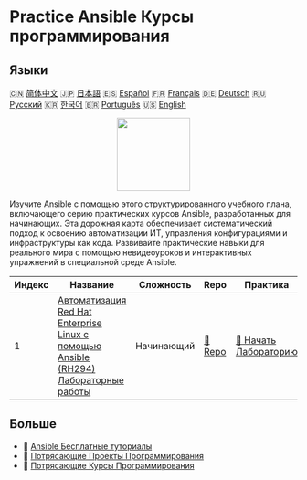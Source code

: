 # Practice Ansible Курсы программирования

## Языки

🇨🇳 [简体中文](README_zh.md) 🇯🇵 [日本語](README_ja.md) 🇪🇸 [Español](README_es.md) 🇫🇷 [Français](README_fr.md) 🇩🇪 [Deutsch](README_de.md) 🇷🇺 [Русский](README_ru.md) 🇰🇷 [한국어](README_ko.md) 🇧🇷 [Português](README_pt.md) 🇺🇸 [English](README.md) 

<div align="center">
<img width="128px" src="https://file.labex.io/path/PBjrCC7U2Koq.png">
</div>

Изучите Ansible с помощью этого структурированного учебного плана, включающего серию практических курсов Ansible, разработанных для начинающих. Эта дорожная карта обеспечивает систематический подход к освоению автоматизации ИТ, управления конфигурациями и инфраструктуры как кода. Развивайте практические навыки для реального мира с помощью невидеоуроков и интерактивных упражнений в специальной среде Ansible.

|   Индекс | Название                                                                                                                                                                   | Сложность   | Repo                                                                                            | Практика                                                                                                    |
|----------|----------------------------------------------------------------------------------------------------------------------------------------------------------------------------|-------------|-------------------------------------------------------------------------------------------------|-------------------------------------------------------------------------------------------------------------|
|        1 | [Автоматизация Red Hat Enterprise Linux с помощью Ansible (RH294) Лабораторные работы](https://labex.io/ru/courses/red-hat-enterprise-linux-automation-with-ansible-rh294) | Начинающий  | [🔗 Repo](https://github.com/labex-labs/red-hat-enterprise-linux-automation-with-ansible-rh294) | [🚀 Начать Лабораторию](https://labex.io/ru/courses/red-hat-enterprise-linux-automation-with-ansible-rh294) |

## Больше

- 🔗 [Ansible Бесплатные туториалы](https://github.com/labex-labs/ansible-free-tutorials)
- 🔗 [Потрясающие Проекты Программирования](https://github.com/labex-labs/awesome-programming-projects)
- 🔗 [Потрясающие Курсы Программирования](https://github.com/labex-labs/awesome-programming-courses)

